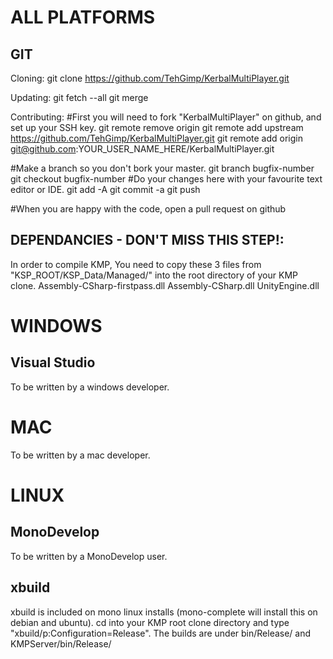 ALL PLATFORMS
=============

GIT
---
Cloning:
git clone https://github.com/TehGimp/KerbalMultiPlayer.git

Updating:
git fetch --all
git merge

Contributing:
#First you will need to fork "KerbalMultiPlayer" on github, and set up your SSH key.
git remote remove origin
git remote add upstream https://github.com/TehGimp/KerbalMultiPlayer.git
git remote add origin git@github.com:YOUR_USER_NAME_HERE/KerbalMultiPlayer.git

#Make a branch so you don't bork your master.
git branch bugfix-number
git checkout bugfix-number
#Do your changes here with your favourite text editor or IDE.
git add -A
git commit -a
git push

#When you are happy with the code, open a pull request on github

DEPENDANCIES - DON'T MISS THIS STEP!:
-------------------------------------

In order to compile KMP, You need to copy these 3 files from "KSP_ROOT/KSP_Data/Managed/" into the root directory of your KMP clone.
Assembly-CSharp-firstpass.dll
Assembly-CSharp.dll
UnityEngine.dll

WINDOWS
=======

Visual Studio
-------------
To be written by a windows developer.

MAC
===

To be written by a mac developer.

LINUX
=====

MonoDevelop
-----------
To be written by a MonoDevelop user.

xbuild
------
xbuild is included on mono linux installs (mono-complete will install this on debian and ubuntu).
cd into your KMP root clone directory and type "xbuild/p:Configuration=Release". The builds are under bin/Release/ and KMPServer/bin/Release/
